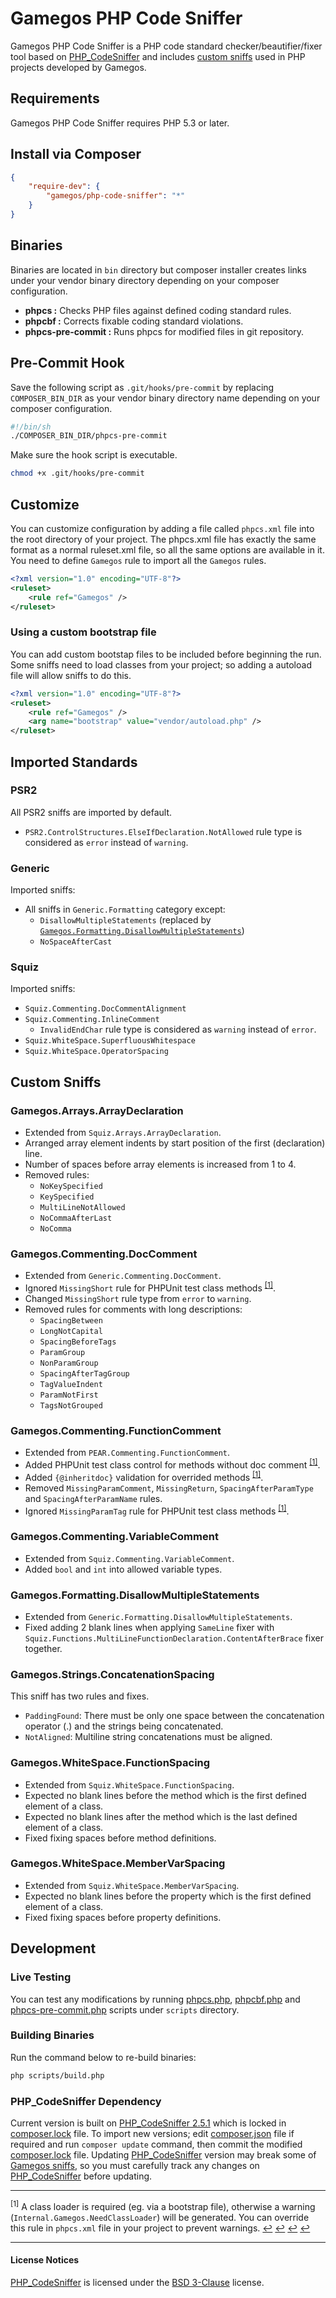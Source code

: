 # Gamegos PHP Code Sniffer

Gamegos PHP Code Sniffer is a PHP code standard checker/beautifier/fixer tool
based on [PHP_CodeSniffer] and
includes [custom sniffs](#custom-sniffs) used in PHP projects developed by Gamegos.

## Requirements

Gamegos PHP Code Sniffer requires PHP 5.3 or later.

## Install via Composer

```json
{
    "require-dev": {
        "gamegos/php-code-sniffer": "*"
    }
}
```

## Binaries

Binaries are located in `bin` directory but composer installer creates links under
your vendor binary directory depending on your composer configuration.

* **phpcs :** Checks PHP files against defined coding standard rules.
* **phpcbf :** Corrects fixable coding standard violations.
* **phpcs-pre-commit :** Runs phpcs for modified files in git repository.

## Pre-Commit Hook
Save the following script as `.git/hooks/pre-commit` by replacing `COMPOSER_BIN_DIR`
as your vendor binary directory name depending on your composer configuration.

```sh
#!/bin/sh
./COMPOSER_BIN_DIR/phpcs-pre-commit
```

Make sure the hook script is executable.

```sh
chmod +x .git/hooks/pre-commit
```

## Customize

You can customize configuration by adding a file called `phpcs.xml` file into
the root directory of your project. The phpcs.xml file has exactly the same
format as a normal ruleset.xml file, so all the same options are available in
it. You need to define `Gamegos` rule to import all the `Gamegos` rules.

```xml
<?xml version="1.0" encoding="UTF-8"?>
<ruleset>
    <rule ref="Gamegos" />
</ruleset>
```

### Using a custom bootstrap file
You can add custom bootstap files to be included before beginning the run.
Some sniffs need to load classes from your project; so adding a autoload file
will allow sniffs to do this.

```xml
<?xml version="1.0" encoding="UTF-8"?>
<ruleset>
    <rule ref="Gamegos" />
    <arg name="bootstrap" value="vendor/autoload.php" />
</ruleset>
```

## Imported Standards

### PSR2
All PSR2 sniffs are imported by default.
* `PSR2.ControlStructures.ElseIfDeclaration.NotAllowed` rule type is considered as `error` instead of `warning`.

### Generic
Imported sniffs:
* All sniffs in `Generic.Formatting` category except:
  * `DisallowMultipleStatements` (replaced by [`Gamegos.Formatting.DisallowMultipleStatements`](#gamegosformattingdisallowmultiplestatements))
  * `NoSpaceAfterCast`

### Squiz
Imported sniffs:
* `Squiz.Commenting.DocCommentAlignment`
* `Squiz.Commenting.InlineComment`
  * `InvalidEndChar` rule type is considered as `warning` instead of `error`.
* `Squiz.WhiteSpace.SuperfluousWhitespace`
* `Squiz.WhiteSpace.OperatorSpacing`

## Custom Sniffs

### Gamegos.Arrays.ArrayDeclaration
* Extended from `Squiz.Arrays.ArrayDeclaration`.
* Arranged array element indents by start position of the first (declaration) line.
* Number of spaces before array elements is increased from 1 to 4.
* Removed rules:
  * `NoKeySpecified`
  * `KeySpecified`
  * `MultiLineNotAllowed`
  * `NoCommaAfterLast`
  * `NoComma`

### Gamegos.Commenting.DocComment
* Extended from `Generic.Commenting.DocComment`.
* Ignored `MissingShort` rule for PHPUnit test class methods <sup name="fn1c1">[[1]](#fn1)</sup>.
* Changed `MissingShort` rule type from `error` to `warning`.
* Removed rules for comments with long descriptions:
  * `SpacingBetween`
  * `LongNotCapital`
  * `SpacingBeforeTags`
  * `ParamGroup`
  * `NonParamGroup`
  * `SpacingAfterTagGroup`
  * `TagValueIndent`
  * `ParamNotFirst`
  * `TagsNotGrouped`

### Gamegos.Commenting.FunctionComment
* Extended from `PEAR.Commenting.FunctionComment`.
* Added PHPUnit test class control for methods without doc comment <sup name="fn1c2">[[1]](#fn1)</sup>.
* Added `{@inheritdoc}` validation for overrided methods <sup name="fn1c3">[[1]](#fn1)</sup>.
* Removed `MissingParamComment`, `MissingReturn`, `SpacingAfterParamType` and `SpacingAfterParamName` rules.
* Ignored `MissingParamTag` rule for PHPUnit test class methods <sup name="fn1c4">[[1]](#fn1)</sup>.

### Gamegos.Commenting.VariableComment
* Extended from `Squiz.Commenting.VariableComment`.
* Added `bool` and `int` into allowed variable types.

### Gamegos.Formatting.DisallowMultipleStatements
* Extended from `Generic.Formatting.DisallowMultipleStatements`.
* Fixed adding 2 blank lines when applying `SameLine` fixer with `Squiz.Functions.MultiLineFunctionDeclaration.ContentAfterBrace` fixer together.

### Gamegos.Strings.ConcatenationSpacing
This sniff has two rules and fixes.
* `PaddingFound`: There must be only one space between the concatenation operator (.) and the strings being concatenated.
* `NotAligned`: Multiline string concatenations must be aligned.

### Gamegos.WhiteSpace.FunctionSpacing
* Extended from `Squiz.WhiteSpace.FunctionSpacing`.
* Expected no blank lines before the method which is the first defined element of a class.
* Expected no blank lines after the method which is the last defined element of a class.
* Fixed fixing spaces before method definitions.

### Gamegos.WhiteSpace.MemberVarSpacing
* Extended from `Squiz.WhiteSpace.MemberVarSpacing`.
* Expected no blank lines before the property which is the first defined element of a class.
* Fixed fixing spaces before property definitions.

## Development

### Live Testing
You can test any modifications by running [phpcs.php](scripts/phpcs.php), [phpcbf.php](scripts/phpcbf.php) and
[phpcs-pre-commit.php](scripts/phpcs-pre-commit.php) scripts under `scripts` directory.

### Building Binaries
Run the command below to re-build binaries:

```sh
php scripts/build.php
```

### PHP_CodeSniffer Dependency
Current version is built on [PHP_CodeSniffer 2.5.1](https://github.com/squizlabs/PHP_CodeSniffer/releases/tag/2.5.1)
which is locked in [composer.lock](composer.lock) file. To import new versions; edit [composer.json](composer.json) file if required and
run `composer update` command, then commit the modified [composer.lock](composer.lock) file. Updating [PHP_CodeSniffer] version may
break some of [Gamegos sniffs](#custom-sniffs), so you must carefully track any changes on [PHP_CodeSniffer] before updating.

___
<a name="fn1"><sup>[1]</sup></a> A class loader is required (eg. via a bootstrap file),
otherwise a warning (`Internal.Gamegos.NeedClassLoader`) will be generated.
You can override this rule in `phpcs.xml` file in your project to prevent warnings.
[↩](#fn1c1) [↩](#fn1c2) [↩](#fn1c3) [↩](#fn1c4)
___
#### License Notices
[PHP_CodeSniffer] is licensed under the [BSD 3-Clause](http://opensource.org/licenses/BSD-3-Clause) license.

[PHP_CodeSniffer]: https://github.com/squizlabs/PHP_CodeSniffer

